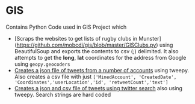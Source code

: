 # GIS
Contains Python Code used in GIS Project which
- [Scraps the websites to get lists of rugby clubs in Munster] (https://github.com/mobcdi/gis/blob/master/GISClubs.py) using BeautifulSoup and exports the contents to csv (;) delimited. It also attempts to get the __long__, __lat__ coordinates for the address from Google using `geopy.geocoders`
- [Creates a json file of tweets from a number of accounts](https://github.com/mobcdi/gis/blob/master/GetTweetsFromAccounts.py) using tweepy. Also creates a csv file with just `['MinedAccount', 'CreatedDate', 'Coordinates','userLocation','id', 'retweetCount','text']`
- [Creates a json and csv file of tweets using twitter search](https://github.com/mobcdi/gis/blob/master/TweetsFromSearch.py) also using tweepy. Search strings are hard coded

